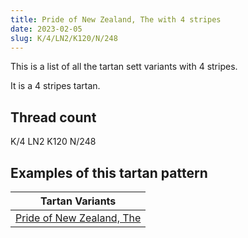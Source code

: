 ```yaml
---
title: Pride of New Zealand, The with 4 stripes
date: 2023-02-05
slug: K/4/LN2/K120/N/248
---
```

This is a list of all the tartan sett variants with 4 stripes.

It is a 4 stripes tartan.


## Thread count
K/4 LN2 K120 N/248

## Examples of this tartan pattern

| Tartan Variants |
|---------------|
| [Pride of New Zealand, The](/variants/k/4/ln2/k120/n/248-k000000-lne0e0e0-n505050)||
